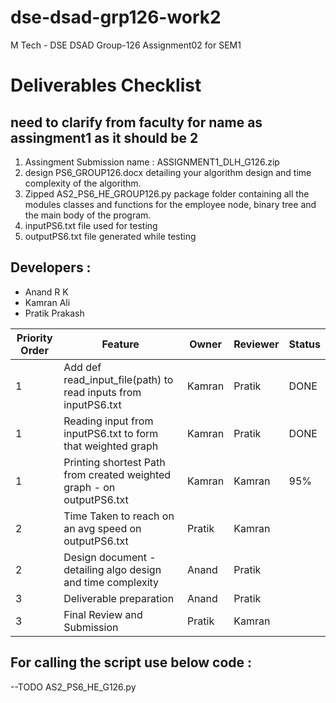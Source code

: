 # dse-dsad-grp126-work2
M Tech - DSE DSAD Group-126 Assignment02 for SEM1

# Deliverables Checklist
## need to clarify from faculty for name as assingment1 as it should be 2
1. Assingment Submission name :  ASSIGNMENT1_DLH_G126.zip 
2. design PS6_GROUP126.docx detailing your algorithm design and time complexity of the algorithm.
3. Zipped AS2_PS6_HE_GROUP126.py  package folder containing all the modules classes and functions for the employee node, binary tree and the main body of the program.
4. inputPS6.txt file used for testing
5. outputPS6.txt file generated while testing

## Developers :
- Anand R K
- Kamran Ali
- Pratik Prakash

| Priority Order  | Feature |Owner |Reviewer |Status|
| ------------- | ------------- |------------- |------------- |------------- |
| 1  | Add def read_input_file(path) to read inputs from inputPS6.txt  | Kamran  | Pratik | DONE |
| 1 | Reading input from inputPS6.txt to form that weighted graph  |  Kamran| Pratik | DONE |
| 1 | Printing shortest Path from created weighted graph - on outputPS6.txt | Kamran | Kamran | 95% |
| 2 | Time Taken to reach on an avg speed on outputPS6.txt | Pratik |  Kamran |
| 2 | Design document - detailing algo design and time complexity | Anand | Pratik |
| 3 | Deliverable preparation | Anand | Pratik  |
| 3 | Final Review and Submission | Pratik | Kamran  |

## For calling the script use below code :
--TODO
AS2_PS6_HE_G126.py
